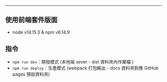 
-----
## 使用前端套件版面
- node v14.15.3 & npm v6.14.9

## 指令
- `npm run dev`：開發模式 (本地端 sever - dist 資料夾內作業檔 )
- `npm run deploy`：生產模式 (webpack 打包輸出 - docs 資料夾對應 GitHub pages 預設資料夾)
